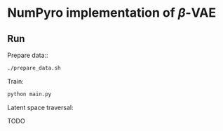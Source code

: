# NumPyro implementation of _β_-VAE

## Run

Prepare data::

```sh
./prepare_data.sh
```

Train:

```sh
python main.py
```

Latent space traversal:

TODO
